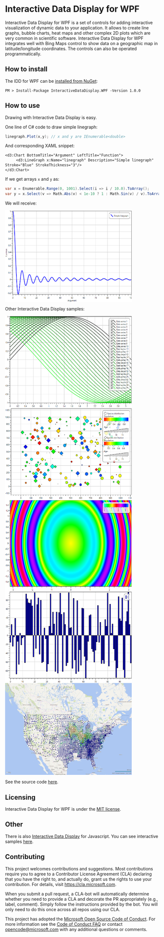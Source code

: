 Interactive Data Display for WPF
================================

Interactive Data Display for WPF is a set of controls for adding interactive visualization of dynamic data to your application. It allows to create line graphs, bubble charts, heat maps and other complex 2D plots which are very common in scientific software. Interactive Data Display for WPF integrates well with Bing Maps control to show data on a geographic map in latitude/longitude coordinates. The controls can also be operated programmatically.

How to install
----------
The IDD for WPF can be [installed from NuGet](https://www.nuget.org/packages/InteractiveDataDisplay.WPF/):
```
PM > Install-Package InteractiveDataDisplay.WPF -Version 1.0.0
```

How to use
----------
Drawing with Interactive Data Display is easy. 

One line of C# code to draw simple linegraph:
````c#
linegraph.Plot(x,y); // x and y are IEnumerable<double>
````
And corresponding XAML snippet:
````xaml
<d3:Chart BottomTitle="Argument" LeftTitle="Function">
     <d3:LineGraph x:Name="linegraph" Description="Simple linegraph" Stroke="Blue" StrokeThickness="3"/>
</d3:Chart> 
````
If we get arrays `x` and `y` as:
````c#
var x = Enumerable.Range(0, 1001).Select(i => i / 10.0).ToArray();
var y = x.Select(v => Math.Abs(v) < 1e-10 ? 1 : Math.Sin(v) / v).ToArray();
````
We will receive:

<img src="/screenshots/sinline.PNG" align="center" height="300" width="415" margin="auto">

Other Interactive Data Display samples:

<img src="/screenshots/line.PNG" align="left" height="300" width="415" >
<img src="/screenshots/markers.PNG" align="left" height="300" width="415" >
<img src="/screenshots/heatmap.PNG" align="left" height="300" width="415" >
<img src="/screenshots/barchart.PNG" align="left" height="300" width="415" >
<img src="/screenshots/map.PNG" align="center" height="300" width="415" margin="auto">

See the source code [here](https://github.com/wyw2012/InteractiveDataDisplay.WPF/tree/master/samples).

Licensing
---------

Interactive Data Display for WPF is under the [MIT license](https://github.com/wyw2012/InteractiveDataDisplay.WPF/blob/master/LICENSE).

Other 
-----
There is also [Interactive Data Display](https://github.com/predictionmachines/InteractiveDataDisplay) for Javascript. You can see interactive samples [here](http://predictionmachines.github.io/InteractiveDataDisplay).

Contributing
------------

This project welcomes contributions and suggestions.  Most contributions require you to agree to a
Contributor License Agreement (CLA) declaring that you have the right to, and actually do, grant us
the rights to use your contribution. For details, visit https://cla.microsoft.com.

When you submit a pull request, a CLA-bot will automatically determine whether you need to provide
a CLA and decorate the PR appropriately (e.g., label, comment). Simply follow the instructions
provided by the bot. You will only need to do this once across all repos using our CLA.

This project has adopted the [Microsoft Open Source Code of Conduct](https://opensource.microsoft.com/codeofconduct/).
For more information see the [Code of Conduct FAQ](https://opensource.microsoft.com/codeofconduct/faq/) or
contact [opencode@microsoft.com](mailto:opencode@microsoft.com) with any additional questions or comments.

